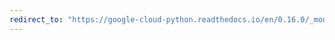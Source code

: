 ```yaml
---
redirect_to: "https://google-cloud-python.readthedocs.io/en/0.16.0/_modules/gcloud/exceptions.html"
---
```

